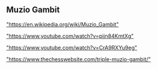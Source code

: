 <h2>Muzio Gambit</h2>
<p><a href="https://en.wikipedia.org/wiki/Muzio_Gambit">"https://en.wikipedia.org/wiki/Muzio_Gambit"</a></p>

<p><a href="https://www.youtube.com/watch?v=pijn84KmtXg">"https://www.youtube.com/watch?v=pijn84KmtXg"</a></p>

<p><a href="https://www.youtube.com/watch?v=CrA9RXYu9eg">"https://www.youtube.com/watch?v=CrA9RXYu9eg"</a></p>

<p><a href="https://www.thechesswebsite.com/triple-muzio-gambit/">"https://www.thechesswebsite.com/triple-muzio-gambit/"</a></p>

